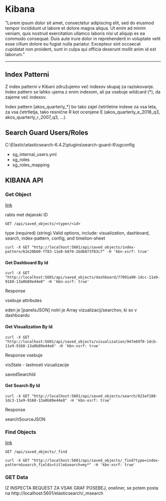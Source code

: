 # Kibana

"Lorem ipsum dolor sit amet, consectetur adipiscing elit, sed do eiusmod tempor incididunt ut labore et dolore magna aliqua. Ut enim ad minim veniam, quis nostrud exercitation ullamco laboris nisi ut aliquip ex ea commodo consequat. Duis aute irure dolor in reprehenderit in voluptate velit esse cillum dolore eu fugiat nulla pariatur. Excepteur sint occaecat cupidatat non proident, sunt in culpa qui officia deserunt mollit anim id est laborum."

---

## Index Patterni

Z index patterni v Kibani združujemo več indexov skupaj za raziskovanje.
Index pattern se lahko ujema z enim indexom, ali pa vsebuje wildcard (*), da zajeme več indexov.

Index pattern [akos_quarterly_*] bo tako zajel četrtletne indexe za vsa leta, za vsa četrtletja, tako resnične R kot ocenjene E (akos_quarterly_e_2018_q3, akos_quarterly_r_2007_q3, ...).


## Search Guard Users/Roles

C:\Elastic\elasticsearch-6.4.2\plugins\search-guard-6\sgconfig
- sg_internal_users.yml
- sg_roles
- sg_roles_mapping



## KIBANA API

### Get Object
[link](https://www.elastic.co/guide/en/kibana/current/saved-objects-api-get.html)

rabis met dejanski ID

```
GET /api/saved_objects/<type>/<id>
```

type (required)
   (string) Valid options, include: visualization, dashboard, search, index-pattern, config, and timelion-sheet



```
curl -X GET "http://localhost:5601/api/saved_objects/index-pattern/62e20b60-ff83-11e8-b870-2bdb873f83c7" -H 'kbn-xsrf: true'
```


#### Get Dashboard By Id

```
curl -X GET "http://localhost:5601/api/saved_objects/dashboard/77091a90-1dcc-11e9-9168-13a0b89e44e8" -H 'kbn-xsrf: true'
```
Response

vsebuje attributes

eden je [panelsJSON]
notri je Array vizualizacij/searchov, ki so v dashboardu


#### Get Visualization By Id
```
curl -X GET "http://localhost:5601/api/saved_objects/visualization/947e69f0-1dcb-11e9-9168-13a0b89e44e8" -H 'kbn-xsrf: true'
```

Response
vsebuje

visState - lastnosti vizualizacije

savedSearchId

#### Get Search By Id

```
curl -X GET "http://localhost:5601/api/saved_objects/search/823af180-1dc3-11e9-9168-13a0b89e44e8" -H 'kbn-xsrf: true'
```
Response

searchSourceJSON

### Find Objects
[link](https://www.elastic.co/guide/en/kibana/current/saved-objects-api-find.html)

```
GET /api/saved_objects/_find
```


```
curl -X GET "http://localhost:5601/api/saved_objects/_find?type=index-pattern&search_fields=title&search=my*" -H 'kbn-xsrf: true'
```

### GET Data

IZ INSPECTA REQUEST ZA VSAK GRAF POSEBEJ, oneliner, se potem posta na http://localhost:5601/elasticsearch/_msearch
